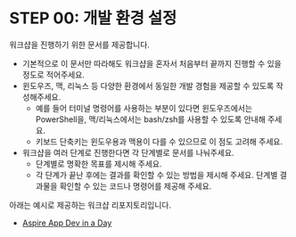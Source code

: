 # STEP 00: 개발 환경 설정

워크샵을 진행하기 위한 문서를 제공합니다.

- 기본적으로 이 문서만 따라해도 워크샵을 혼자서 처음부터 끝까지 진행할 수 있을 정도로 적어주세요.
- 윈도우즈, 맥, 리눅스 등 다양한 환경에서 동일한 개발 경험을 제공할 수 있도록 작성해주세요.
  - 예를 들어 터미널 명령어를 사용하는 부분이 있다면 윈도우즈에서는 PowerShell을, 맥/리눅스에서는 bash/zsh를 사용할 수 있도록 안내해 주세요.
  - 키보드 단축키는 윈도우용과 맥용이 다를 수 있으므로 이 점도 고려해 주세요.
- 워크샵을 여러 단계로 진행한다면 각 단계별로 문서를 나눠주세요.
  - 단계별로 명확한 목표를 제시해 주세요.
  - 각 단계가 끝난 후에는 결과를 확인할 수 있는 방법을 제시해 주세요. 단계별 결과물을 확인할 수 있는 코드나 명령어를 제공해 주세요.

아래는 예시로 제공하는 워크샵 리포지토리입니다.

- [Aspire App Dev in a Day](https://github.com/Azure-Samples/aspire-app-dev-in-a-day-ko)
